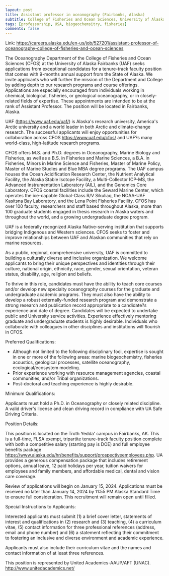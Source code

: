 ```yaml
---
layout: post
title: Assistant professor in oceanography (Fairbanks, Alaska)
subtitle: College of Fisheries and Ocean Sciences, University of Alaska Fairbanks 
tags: [professorship, USA, biogeochemsitry, fisheries]
comments: false
---
```

Link: https://careers.alaska.edu/en-us/job/527201/assistant-professor-of-oceanography-college-of-fisheries-and-ocean-sciences

The Oceanography Department of the College of Fisheries and Ocean Sciences (CFOS) at the University of Alaska Fairbanks (UAF) seeks applications from exceptional candidates for a tenure-track faculty position that comes with 9-months annual support from the State of Alaska. We invite applicants who will further the mission of the Department and College by adding depth to our research programs and course offerings. Applications are especially encouraged from individuals working in chemical, biological, fisheries, or geological oceanography, or in closely-related fields of expertise. These appointments are intended to be at the rank of Assistant Professor. The position will be located in Fairbanks, Alaska.

UAF (https://www.uaf.edu/uaf/) is Alaska's research university, America's Arctic university and a world leader in both Arctic and climate-change research. The successful applicants will enjoy opportunities for collaboration across CFOS <https://www.uaf.edu/cfos/> and UAF?s many world-class, high-latitude research programs.

CFOS offers M.S. and Ph.D. degrees in Oceanography, Marine Biology and Fisheries, as well as a B.S. in Fisheries and Marine Sciences, a B.A. in Fisheries, Minors in Marine Science and Fisheries, Master of Marine Policy, Master of Marine Studies and Blue MBA degree programs. The UAF campus houses the Ocean Acidification Research Center, the Nutrient Analytical Facility, the Alaska Stable Isotope Facility, a Multi-Collector ICP-MS, the Advanced Instrumentation Laboratory (AIL), and the Genomics Core Laboratory. CFOS coastal facilities include the Seward Marine Center, which operates the ice-capable Global-Class R/V Sikuliaq, the NOAA-UAF Kasitsna Bay Laboratory, and the Lena Point Fisheries Facility. CFOS has over 100 faculty, researchers and staff based throughout Alaska, more than 100 graduate students engaged in thesis research in Alaska waters and throughout the world, and a growing undergraduate degree program.

UAF is a federally recognized Alaska Native-serving institution that supports bridging Indigenous and Western sciences. CFOS seeks to foster and improve relationships between UAF and Alaskan communities that rely on marine resources.

As a public, regional, comprehensive university, UAF is committed to building a culturally diverse and inclusive organization. We welcome applicants to bring their unique perspectives and identities through their culture, national origin, ethnicity, race, gender, sexual orientation, veteran status, disability, age, religion and beliefs.

To thrive in this role, candidates must have the ability to teach core courses and/or develop new specialty oceanography courses for the graduate and undergraduate academic programs. They must also have the ability to develop a robust externally-funded research program and demonstrate a strong research and publication record appropriate to a candidate?s experience and date of degree. Candidates will be expected to undertake public and University service activities. Experience effectively mentoring graduate and undergraduate students is highly desirable. Individuals who collaborate with colleagues in other disciplines and institutions will flourish in CFOS.

Preferred Qualifications:

- Although not limited to the following disciplinary foci, expertise is sought in one or more of the following areas: marine biogeochemistry, fisheries acoustics, geological processes, satellite oceanography, ecological/ecosystem modeling.
- Prior experience working with resource management agencies, coastal communities, and/or Tribal organizations.
- Post-doctoral and teaching experience is highly desirable.

Minimum Qualifications:

Applicants must hold a Ph.D. in Oceanography or closely related discipline. A valid driver's license and clean driving record in compliance with UA Safe Driving Criteria.

Position Details:

This position is located on the Troth Yedda' campus in Fairbanks, AK. This is a full-time, FLSA exempt, tripartite tenure-track faculty position complete with both a competitive salary (starting pay is DOE) and full employee benefits package <https://www.alaska.edu/hr/benefits/support/prospectiveemployees.php>. UA provides a generous compensation package that includes retirement options, annual leave, 12 paid holidays per year, tuition waivers for employees and family members, and affordable medical, dental and vision care coverage.

Review of applications will begin on January 15, 2024. Applications must be received no later than January 14, 2024 by 11:55 PM Alaska Standard Time to ensure full consideration. This recruitment will remain open until filled.

Special Instructions to Applicants:

Interested applicants must submit (1) a brief cover letter, statements of interest and qualifications in (2) research and (3) teaching, (4) a curriculum vitae, (5) contact information for three professional references (address, email and phone number) and (6) a statement reflecting their commitment to fostering an inclusive and diverse environment and academic experience.

Applicants must also include their curriculum vitae and the names and contact information of at least three references.

This position is represented by United Academics-AAUP/AFT (UNAC). http://www.unitedacademics.net/
